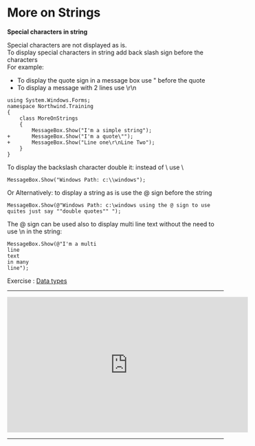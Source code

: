 ﻿# More on Strings

**Special characters in string**

Special characters are not displayed as is.  
To display special characters in string add back slash sign before the characters  
For example:

- To display the quote sign in a message box use \" before the quote
- To display a message with 2 lines use \r\n 



```csdiff
using System.Windows.Forms;
namespace Northwind.Training
{
    class MoreOnStrings
    {
        MessageBox.Show("I'm a simple string");
+       MessageBox.Show("I'm a quote\"");
+       MessageBox.Show("Line one\r\nLine Two");
    }
}
```



To display the backslash character double it: instead of \ use \\  
```csdiff
MessageBox.Show("Windows Path: c:\\windows");
```

Or Alternatively: to display a string as is use the @ sign before the string


```csdiff
MessageBox.Show(@"Windows Path: c:\windows using the @ sign to use quites just say ""double quotes"" ");
```

The @ sign can be used also to display multi line text without the need to use \n in the string:

```csdiff
MessageBox.Show(@"I'm a multi 
line 
text 
in many 
line");
```

Exercise : [Data types](Data-Types-Exercise.html)

---
<iframe width="560" height="315" src="https://www.youtube.com/embed/o1xAgJTEO8k?list=PL1DEQjXG2xnKI3TL-gsy91eXbh3ytOt6h" frameborder="0" allowfullscreen></iframe>

---

